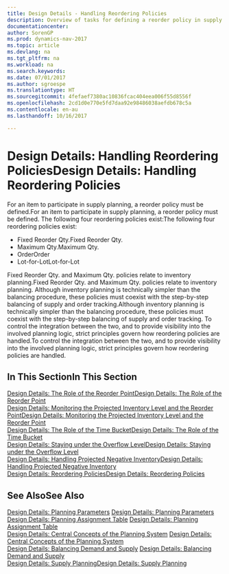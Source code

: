 ```yaml
---
title: Design Details - Handling Reordering Policies
description: Overview of tasks for defining a reorder policy in supply planning.
documentationcenter: 
author: SorenGP
ms.prod: dynamics-nav-2017
ms.topic: article
ms.devlang: na
ms.tgt_pltfrm: na
ms.workload: na
ms.search.keywords: 
ms.date: 07/01/2017
ms.author: sgroespe
ms.translationtype: HT
ms.sourcegitcommit: 4fefaef7380ac10836fcac404eea006f55d8556f
ms.openlocfilehash: 2cd1d0e770e5fd7daa92e98486038aefdb678c5a
ms.contentlocale: en-au
ms.lasthandoff: 10/16/2017

---
```

# <a name="design-details-handling-reordering-policies"></a><span data-ttu-id="7fa0c-103">Design Details: Handling Reordering Policies</span><span class="sxs-lookup"><span data-stu-id="7fa0c-103">Design Details: Handling Reordering Policies</span></span>
<span data-ttu-id="7fa0c-104">For an item to participate in supply planning, a reorder policy must be defined.</span><span class="sxs-lookup"><span data-stu-id="7fa0c-104">For an item to participate in supply planning, a reorder policy must be defined.</span></span> <span data-ttu-id="7fa0c-105">The following four reordering policies exist:</span><span class="sxs-lookup"><span data-stu-id="7fa0c-105">The following four reordering policies exist:</span></span>  
  
* <span data-ttu-id="7fa0c-106">Fixed Reorder Qty.</span><span class="sxs-lookup"><span data-stu-id="7fa0c-106">Fixed Reorder Qty.</span></span>  
* <span data-ttu-id="7fa0c-107">Maximum Qty.</span><span class="sxs-lookup"><span data-stu-id="7fa0c-107">Maximum Qty.</span></span>  
* <span data-ttu-id="7fa0c-108">Order</span><span class="sxs-lookup"><span data-stu-id="7fa0c-108">Order</span></span>  
* <span data-ttu-id="7fa0c-109">Lot-for-Lot</span><span class="sxs-lookup"><span data-stu-id="7fa0c-109">Lot-for-Lot</span></span>  
  
<span data-ttu-id="7fa0c-110">Fixed Reorder Qty. and Maximum Qty. policies relate to inventory planning.</span><span class="sxs-lookup"><span data-stu-id="7fa0c-110">Fixed Reorder Qty. and Maximum Qty. policies relate to inventory planning.</span></span> <span data-ttu-id="7fa0c-111">Although inventory planning is technically simpler than the balancing procedure, these policies must coexist with the step-by-step balancing of supply and order tracking.</span><span class="sxs-lookup"><span data-stu-id="7fa0c-111">Although inventory planning is technically simpler than the balancing procedure, these policies must coexist with the step-by-step balancing of supply and order tracking.</span></span> <span data-ttu-id="7fa0c-112">To control the integration between the two, and to provide visibility into the involved planning logic, strict principles govern how reordering policies are handled.</span><span class="sxs-lookup"><span data-stu-id="7fa0c-112">To control the integration between the two, and to provide visibility into the involved planning logic, strict principles govern how reordering policies are handled.</span></span>  
  
## <a name="in-this-section"></a><span data-ttu-id="7fa0c-113">In This Section</span><span class="sxs-lookup"><span data-stu-id="7fa0c-113">In This Section</span></span>  
[<span data-ttu-id="7fa0c-114">Design Details: The Role of the Reorder Point</span><span class="sxs-lookup"><span data-stu-id="7fa0c-114">Design Details: The Role of the Reorder Point</span></span>](design-details-the-role-of-the-reorder-point.md)  
[<span data-ttu-id="7fa0c-115">Design Details: Monitoring the Projected Inventory Level and the Reorder Point</span><span class="sxs-lookup"><span data-stu-id="7fa0c-115">Design Details: Monitoring the Projected Inventory Level and the Reorder Point</span></span>](design-details-monitoring-the-projected-inventory-level-and-the-reorder-point.md)  
[<span data-ttu-id="7fa0c-116">Design Details: The Role of the Time Bucket</span><span class="sxs-lookup"><span data-stu-id="7fa0c-116">Design Details: The Role of the Time Bucket</span></span>](design-details-the-role-of-the-time-bucket.md)  
[<span data-ttu-id="7fa0c-117">Design Details: Staying under the Overflow Level</span><span class="sxs-lookup"><span data-stu-id="7fa0c-117">Design Details: Staying under the Overflow Level</span></span>](design-details-staying-under-the-overflow-level.md)  
[<span data-ttu-id="7fa0c-118">Design Details: Handling Projected Negative Inventory</span><span class="sxs-lookup"><span data-stu-id="7fa0c-118">Design Details: Handling Projected Negative Inventory</span></span>](design-details-handling-projected-negative-inventory.md)  
[<span data-ttu-id="7fa0c-119">Design Details: Reordering Policies</span><span class="sxs-lookup"><span data-stu-id="7fa0c-119">Design Details: Reordering Policies</span></span>](design-details-reordering-policies.md)  
  
## <a name="see-also"></a><span data-ttu-id="7fa0c-120">See Also</span><span class="sxs-lookup"><span data-stu-id="7fa0c-120">See Also</span></span>  
<span data-ttu-id="7fa0c-121">[Design Details: Planning Parameters](design-details-planning-parameters.md) </span><span class="sxs-lookup"><span data-stu-id="7fa0c-121">[Design Details: Planning Parameters](design-details-planning-parameters.md) </span></span>  
<span data-ttu-id="7fa0c-122">[Design Details: Planning Assignment Table](design-details-planning-assignment-table.md) </span><span class="sxs-lookup"><span data-stu-id="7fa0c-122">[Design Details: Planning Assignment Table](design-details-planning-assignment-table.md) </span></span>  
<span data-ttu-id="7fa0c-123">[Design Details: Central Concepts of the Planning System](design-details-central-concepts-of-the-planning-system.md) </span><span class="sxs-lookup"><span data-stu-id="7fa0c-123">[Design Details: Central Concepts of the Planning System](design-details-central-concepts-of-the-planning-system.md) </span></span>  
<span data-ttu-id="7fa0c-124">[Design Details: Balancing Demand and Supply](design-details-balancing-demand-and-supply.md) </span><span class="sxs-lookup"><span data-stu-id="7fa0c-124">[Design Details: Balancing Demand and Supply](design-details-balancing-demand-and-supply.md) </span></span>  
[<span data-ttu-id="7fa0c-125">Design Details: Supply Planning</span><span class="sxs-lookup"><span data-stu-id="7fa0c-125">Design Details: Supply Planning</span></span>](design-details-supply-planning.md)
